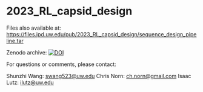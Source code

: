 # 2023_RL_capsid_design
Files also available at: https://files.ipd.uw.edu/pub/2023_RL_capsid_design/sequence_design_pipeline.tar

Zenodo archive: [![DOI](https://zenodo.org/badge/617190627.svg)](https://zenodo.org/badge/latestdoi/617190627)

For questions or comments, please contact:

Shunzhi Wang: swang523@uw.edu
Chris Norn: ch.norn@gmail.com
Isaac Lutz: ilutz@uw.edu
